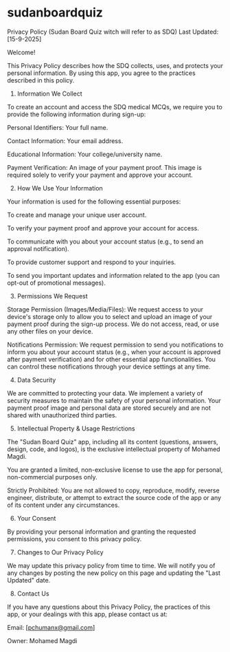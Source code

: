 # sudanboardquiz

Privacy Policy  (Sudan Board Quiz witch will refer to as SDQ)
Last Updated: [15-9-2025]

Welcome!

This Privacy Policy describes how the SDQ  collects, uses, and protects your personal information. By using this app, you agree to the practices described in this policy.

1. Information We Collect

To create an account and access the SDQ medical MCQs, we require you to provide the following information during sign-up:

Personal Identifiers: Your full name.

Contact Information: Your email address.

Educational Information: Your college/university name.

Payment Verification: An image of your payment proof. This image is required solely to verify your payment and approve your account.

2. How We Use Your Information

Your information is used for the following essential purposes:

To create and manage your unique user account.

To verify your payment proof and approve your account for access.

To communicate with you about your account status (e.g., to send an approval notification).

To provide customer support and respond to your inquiries.

To send you important updates and information related to the app (you can opt-out of promotional messages).

3. Permissions We Request

Storage Permission (Images/Media/Files): We request access to your device's storage only to allow you to select and upload an image of your payment proof during the sign-up process. We do not access, read, or use any other files on your device.

Notifications Permission: We request permission to send you notifications to inform you about your account status (e.g., when your account is approved after payment verification) and for other essential app functionalities. You can control these notifications through your device settings at any time.

4. Data Security

We are committed to protecting your data. We implement a variety of security measures to maintain the safety of your personal information. Your payment proof image and personal data are stored securely and are not shared with unauthorized third parties.

5. Intellectual Property & Usage Restrictions

The "Sudan Board Quiz" app, including all its content (questions, answers, design, code, and logos), is the exclusive intellectual property of Mohamed Magdi.

You are granted a limited, non-exclusive license to use the app for personal, non-commercial purposes only.

Strictly Prohibited: You are not allowed to copy, reproduce, modify, reverse engineer, distribute, or attempt to extract the source code of the app or any of its content under any circumstances.

6. Your Consent

By providing your personal information and granting the requested permissions, you consent to this privacy policy.

7. Changes to Our Privacy Policy

We may update this privacy policy from time to time. We will notify you of any changes by posting the new policy on this page and updating the "Last Updated" date.

8. Contact Us

If you have any questions about this Privacy Policy, the practices of this app, or your dealings with this app, please contact us at:

Email: [pchumanx@gmail.com]

Owner: Mohamed Magdi
